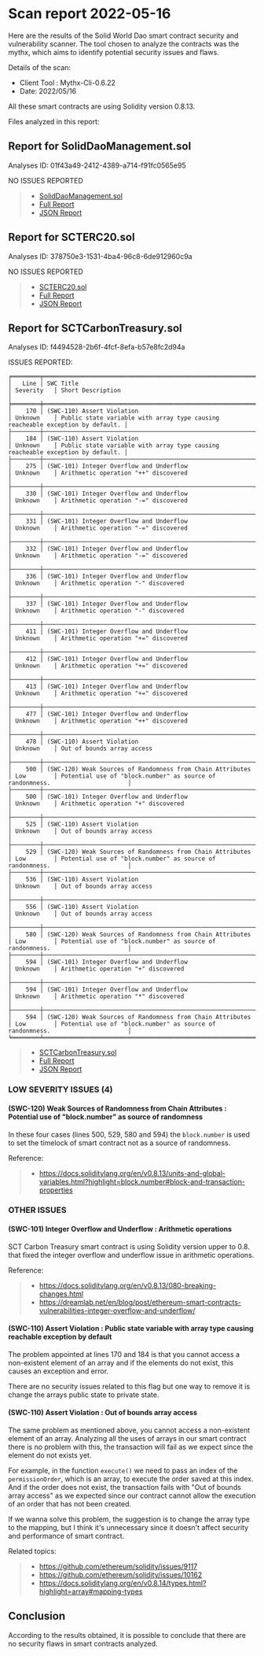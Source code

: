 # Scan report 2022-05-16
 
Here are the results of the Solid World Dao smart contract security and vulnerability scanner. The tool chosen to analyze the contracts was the mythx, which aims to identify potential security issues and flaws.
 
Details of the scan:
 
* Client Tool : Mythx-Cli-0.6.22
* Date: 2022/05/16
 
All these smart contracts are using Solidity version 0.8.13.

Files analyzed in this report:
 
## Report for SolidDaoManagement.sol

Analyses ID: 01f43a49-2412-4389-a714-f91fc0565e95
 
NO ISSUES REPORTED

> * [SolidDaoManagement.sol](https://github.com/solid-world/solid-world-dao-contracts/blob/main/contracts/SolidDaoManagement.sol)
> * [Full Report](https://github.com/solid-world/solid-world-dao-contracts/blob/main/test-logs/SCAN_2022_05_16_Solid_Dao_Management.pdf)
> * [JSON Report](https://github.com/solid-world/solid-world-dao-contracts/blob/main/test-logs/SCAN_2022_05_16_Solid_Dao_Management.json)
 
## Report for SCTERC20.sol

Analyses ID: 378750e3-1531-4ba4-96c8-6de912960c9a 
 
NO ISSUES REPORTED
 
> * [SCTERC20.sol](https://github.com/solid-world/solid-world-dao-contracts/blob/main/contracts/SCTERC20.sol)
> * [Full Report](https://github.com/solid-world/solid-world-dao-contracts/blob/main/test-logs/SCAN_2022_05_16_SCTERC20.pdf)
> * [JSON Report](https://github.com/solid-world/solid-world-dao-contracts/blob/main/test-logs/SCAN_2022_05_16_SCTERC20.json)
 
## Report for SCTCarbonTreasury.sol

Analyses ID: f4494528-2b6f-4fcf-8efa-b57e8fc2d94a 
 
ISSUES REPORTED:
 
```
╒════════╤════════════════════════════════════════════════════════════╤════════════╤════════════════════════════════════════════════════════════════════════════════╕
│   Line │ SWC Title                                                  │ Severity   │ Short Description                                                              │
╞════════╪════════════════════════════════════════════════════════════╪════════════╪════════════════════════════════════════════════════════════════════════════════╡
│    170 │ (SWC-110) Assert Violation                                 │ Unknown    │ Public state variable with array type causing reacheable exception by default. │
├────────┼────────────────────────────────────────────────────────────┼────────────┼────────────────────────────────────────────────────────────────────────────────┤
│    184 │ (SWC-110) Assert Violation                                 │ Unknown    │ Public state variable with array type causing reacheable exception by default. │
├────────┼────────────────────────────────────────────────────────────┼────────────┼────────────────────────────────────────────────────────────────────────────────┤
│    275 │ (SWC-101) Integer Overflow and Underflow                   │ Unknown    │ Arithmetic operation "++" discovered                                           │
├────────┼────────────────────────────────────────────────────────────┼────────────┼────────────────────────────────────────────────────────────────────────────────┤
│    330 │ (SWC-101) Integer Overflow and Underflow                   │ Unknown    │ Arithmetic operation "-=" discovered                                           │
├────────┼────────────────────────────────────────────────────────────┼────────────┼────────────────────────────────────────────────────────────────────────────────┤
│    331 │ (SWC-101) Integer Overflow and Underflow                   │ Unknown    │ Arithmetic operation "-=" discovered                                           │
├────────┼────────────────────────────────────────────────────────────┼────────────┼────────────────────────────────────────────────────────────────────────────────┤
│    332 │ (SWC-101) Integer Overflow and Underflow                   │ Unknown    │ Arithmetic operation "-=" discovered                                           │
├────────┼────────────────────────────────────────────────────────────┼────────────┼────────────────────────────────────────────────────────────────────────────────┤
│    336 │ (SWC-101) Integer Overflow and Underflow                   │ Unknown    │ Arithmetic operation "-" discovered                                            │
├────────┼────────────────────────────────────────────────────────────┼────────────┼────────────────────────────────────────────────────────────────────────────────┤
│    337 │ (SWC-101) Integer Overflow and Underflow                   │ Unknown    │ Arithmetic operation "-" discovered                                            │
├────────┼────────────────────────────────────────────────────────────┼────────────┼────────────────────────────────────────────────────────────────────────────────┤
│    411 │ (SWC-101) Integer Overflow and Underflow                   │ Unknown    │ Arithmetic operation "+=" discovered                                           │
├────────┼────────────────────────────────────────────────────────────┼────────────┼────────────────────────────────────────────────────────────────────────────────┤
│    412 │ (SWC-101) Integer Overflow and Underflow                   │ Unknown    │ Arithmetic operation "+=" discovered                                           │
├────────┼────────────────────────────────────────────────────────────┼────────────┼────────────────────────────────────────────────────────────────────────────────┤
│    413 │ (SWC-101) Integer Overflow and Underflow                   │ Unknown    │ Arithmetic operation "+=" discovered                                           │
├────────┼────────────────────────────────────────────────────────────┼────────────┼────────────────────────────────────────────────────────────────────────────────┤
│    477 │ (SWC-101) Integer Overflow and Underflow                   │ Unknown    │ Arithmetic operation "++" discovered                                           │
├────────┼────────────────────────────────────────────────────────────┼────────────┼────────────────────────────────────────────────────────────────────────────────┤
│    478 │ (SWC-110) Assert Violation                                 │ Unknown    │ Out of bounds array access                                                     │
├────────┼────────────────────────────────────────────────────────────┼────────────┼────────────────────────────────────────────────────────────────────────────────┤
│    500 │ (SWC-120) Weak Sources of Randomness from Chain Attributes │ Low        │ Potential use of "block.number" as source of randonmness.                      │
├────────┼────────────────────────────────────────────────────────────┼────────────┼────────────────────────────────────────────────────────────────────────────────┤
│    500 │ (SWC-101) Integer Overflow and Underflow                   │ Unknown    │ Arithmetic operation "+" discovered                                            │
├────────┼────────────────────────────────────────────────────────────┼────────────┼────────────────────────────────────────────────────────────────────────────────┤
│    525 │ (SWC-110) Assert Violation                                 │ Unknown    │ Out of bounds array access                                                     │
├────────┼────────────────────────────────────────────────────────────┼────────────┼────────────────────────────────────────────────────────────────────────────────┤
│    529 │ (SWC-120) Weak Sources of Randomness from Chain Attributes │ Low        │ Potential use of "block.number" as source of randonmness.                      │
├────────┼────────────────────────────────────────────────────────────┼────────────┼────────────────────────────────────────────────────────────────────────────────┤
│    536 │ (SWC-110) Assert Violation                                 │ Unknown    │ Out of bounds array access                                                     │
├────────┼────────────────────────────────────────────────────────────┼────────────┼────────────────────────────────────────────────────────────────────────────────┤
│    556 │ (SWC-110) Assert Violation                                 │ Unknown    │ Out of bounds array access                                                     │
├────────┼────────────────────────────────────────────────────────────┼────────────┼────────────────────────────────────────────────────────────────────────────────┤
│    580 │ (SWC-120) Weak Sources of Randomness from Chain Attributes │ Low        │ Potential use of "block.number" as source of randonmness.                      │
├────────┼────────────────────────────────────────────────────────────┼────────────┼────────────────────────────────────────────────────────────────────────────────┤
│    594 │ (SWC-101) Integer Overflow and Underflow                   │ Unknown    │ Arithmetic operation "+" discovered                                            │
├────────┼────────────────────────────────────────────────────────────┼────────────┼────────────────────────────────────────────────────────────────────────────────┤
│    594 │ (SWC-101) Integer Overflow and Underflow                   │ Unknown    │ Arithmetic operation "*" discovered                                            │
├────────┼────────────────────────────────────────────────────────────┼────────────┼────────────────────────────────────────────────────────────────────────────────┤
│    594 │ (SWC-120) Weak Sources of Randomness from Chain Attributes │ Low        │ Potential use of "block.number" as source of randonmness.                      │
╘════════╧════════════════════════════════════════════════════════════╧════════════╧════════════════════════════════════════════════════════════════════════════════╛
```

> * [SCTCarbonTreasury.sol](https://github.com/solid-world/solid-world-dao-contracts/blob/main/contracts/SCTCarbonTreasury.sol)
> * [Full Report](https://github.com/solid-world/solid-world-dao-contracts/blob/main/test-logs/SCAN_2022_05_16_Solid_Dao_Management.pdf)
> * [JSON Report](https://github.com/solid-world/solid-world-dao-contracts/blob/main/test-logs/SCAN_2022_05_16_Solid_Dao_Management.json)
 
### LOW SEVERITY ISSUES (4)
 
#### (SWC-120) Weak Sources of Randomness from Chain Attributes : Potential use of "block.number" as source of randomness
 
In these four cases (lines 500, 529, 580 and 594) the `block.number` is used to set the timelock of smart contract not as a source of randomness.

Reference:

> * https://docs.soliditylang.org/en/v0.8.13/units-and-global-variables.html?highlight=block.number#block-and-transaction-properties
 
### OTHER ISSUES
 
#### (SWC-101) Integer Overflow and Underflow : Arithmetic operations
 
SCT Carbon Treasury smart contract is using Solidity version upper to 0.8. that fixed the integer overflow and underflow issue in arithmetic operations.

Reference:

> * https://docs.soliditylang.org/en/v0.8.13/080-breaking-changes.html
> * https://dreamlab.net/en/blog/post/ethereum-smart-contracts-vulnerabilities-integer-overflow-and-underflow/
 
#### (SWC-110) Assert Violation : Public state variable with array type causing reachable exception by default
 
The problem appointed at lines 170 and 184 is that you cannot access a non-existent element of an array and if the elements do not exist, this causes an exception and error.
 
There are no security issues related to this flag but one way to remove it is change the arrays public state to private state.
 
#### (SWC-110) Assert Violation : Out of bounds array access 
 
The same problem as mentioned above, you cannot access a non-existent element of an array. Analyzing all the uses of arrays in our smart contract there is no problem with this, the transaction will fail as we expect since the element do not exists yet.
 
For example, in the function `execute()` we need to pass an index of the `permissionOrder`, which is an array, to execute the order saved at this index. And if the order does not exist, the transaction fails with "Out of bounds array access" as we expected since our contract cannot allow the execution of an order that has not been created.
 
If we wanna solve this problem, the suggestion is to change the array type to the mapping, but I think it's unnecessary since it doesn't affect security and performance of smart contract.
 
Related topics:
 
> * https://github.com/ethereum/solidity/issues/9117
> * https://github.com/ethereum/solidity/issues/10162
> * https://docs.soliditylang.org/en/v0.8.14/types.html?highlight=array#mapping-types

## Conclusion

According to the results obtained, it is possible to conclude that there are no security flaws in smart contracts analyzed.
